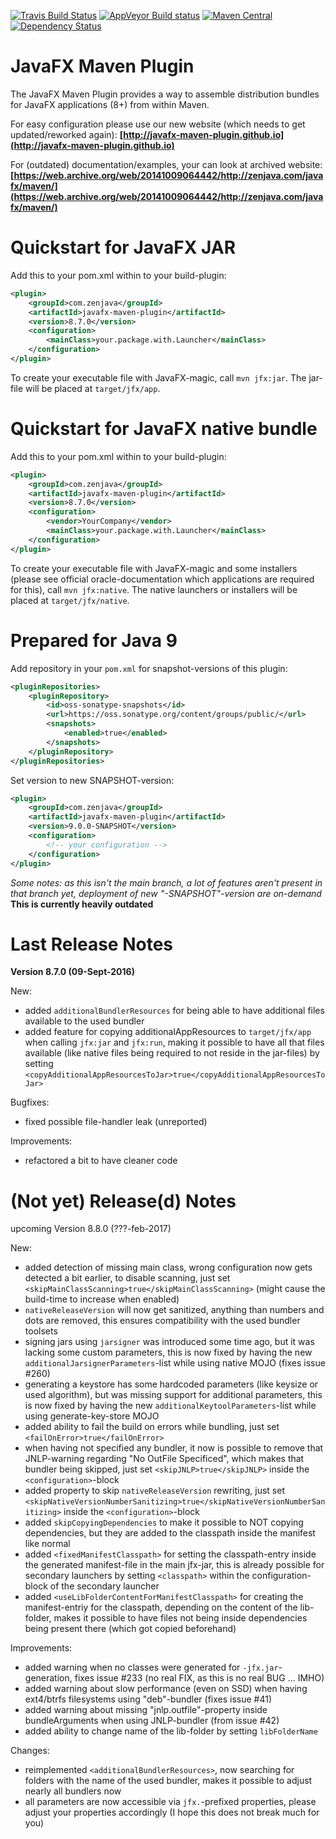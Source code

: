 [![Travis Build Status](https://travis-ci.org/javafx-maven-plugin/javafx-maven-plugin.svg?branch=master)](https://travis-ci.org/javafx-maven-plugin/javafx-maven-plugin)
[![AppVeyor Build status](https://ci.appveyor.com/api/projects/status/64700ul3m9y88agi/branch/master?svg=true)](https://ci.appveyor.com/project/FibreFoX/javafx-maven-plugin/branch/master)
[![Maven Central](https://img.shields.io/maven-central/v/com.zenjava/javafx-maven-plugin.svg)](https://maven-badges.herokuapp.com/maven-central/com.zenjava/javafx-maven-plugin)
[![Dependency Status](https://www.versioneye.com/java/com.zenjava:javafx-maven-plugin/8.7.0/badge.svg)](https://www.versioneye.com/java/com.zenjava:javafx-maven-plugin/8.7.0)



JavaFX Maven Plugin
===================

The JavaFX Maven Plugin provides a way to assemble distribution bundles for JavaFX applications (8+) from within Maven.
 
For easy configuration please use our new website (which needs to get updated/reworked again):
**[http://javafx-maven-plugin.github.io](http://javafx-maven-plugin.github.io)**

For (outdated) documentation/examples, your can look at archived website:
**[https://web.archive.org/web/20141009064442/http://zenjava.com/javafx/maven/](https://web.archive.org/web/20141009064442/http://zenjava.com/javafx/maven/)**



Quickstart for JavaFX JAR
=========================

Add this to your pom.xml within to your build-plugin:

```xml
<plugin>
    <groupId>com.zenjava</groupId>
    <artifactId>javafx-maven-plugin</artifactId>
    <version>8.7.0</version>
    <configuration>
        <mainClass>your.package.with.Launcher</mainClass>
    </configuration>
</plugin>
```

To create your executable file with JavaFX-magic, call `mvn jfx:jar`. The jar-file will be placed at `target/jfx/app`.



Quickstart for JavaFX native bundle
===================================

Add this to your pom.xml within to your build-plugin:

```xml
<plugin>
    <groupId>com.zenjava</groupId>
    <artifactId>javafx-maven-plugin</artifactId>
    <version>8.7.0</version>
    <configuration>
        <vendor>YourCompany</vendor>
        <mainClass>your.package.with.Launcher</mainClass>
    </configuration>
</plugin>
```

To create your executable file with JavaFX-magic and some installers (please see official oracle-documentation which applications are required for this), call `mvn jfx:native`. The native launchers or installers will be placed at `target/jfx/native`.



Prepared for Java 9
===================

Add repository in your `pom.xml` for snapshot-versions of this plugin:

```xml
<pluginRepositories>
    <pluginRepository>
        <id>oss-sonatype-snapshots</id>
        <url>https://oss.sonatype.org/content/groups/public/</url>
        <snapshots>
            <enabled>true</enabled>
        </snapshots>
    </pluginRepository>
</pluginRepositories>
```

Set version to new SNAPSHOT-version:

```xml
<plugin>
    <groupId>com.zenjava</groupId>
    <artifactId>javafx-maven-plugin</artifactId>
    <version>9.0.0-SNAPSHOT</version>
    <configuration>
        <!-- your configuration -->
    </configuration>
</plugin>
```

*Some notes: as this isn't the main branch, a lot of features aren't present in that branch yet, deployment of new "-SNAPSHOT"-version are on-demand*
**This is currently heavily outdated**



Last Release Notes
==================

**Version 8.7.0 (09-Sept-2016)**

New:
* added `additionalBundlerResources` for being able to have additional files available to the used bundler
* added feature for copying additionalAppResources to `target/jfx/app` when calling `jfx:jar` and `jfx:run`, making it possible to have all that files available (like native files being required to not reside in the jar-files) by setting `<copyAdditionalAppResourcesToJar>true</copyAdditionalAppResourcesToJar>`

Bugfixes:
* fixed possible file-handler leak (unreported)

Improvements:
* refactored a bit to have cleaner code



(Not yet) Release(d) Notes
==========================

upcoming Version 8.8.0 (???-feb-2017)

New:
* added detection of missing main class, wrong configuration now gets detected a bit earlier, to disable scanning, just set `<skipMainClassScanning>true</skipMainClassScanning>` (might cause the build-time to increase when enabled)
* `nativeReleaseVersion` will now get sanitized, anything than numbers and dots are removed, this ensures compatibility with the used bundler toolsets
* signing jars using `jarsigner` was introduced some time ago, but it was lacking some custom parameters, this is now fixed by having the new `additionalJarsignerParameters`-list while using native MOJO (fixes issue #260)
* generating a keystore has some hardcoded parameters (like keysize or used algorithm), but was missing support for additional parameters, this is now fixed by having the new `additionalKeytoolParameters`-list while using generate-key-store MOJO
* added ability to fail the build on errors while bundling, just set `<failOnError>true</failOnError>`
* when having not specified any bundler, it now is possible to remove that JNLP-warning regarding "No OutFile Specificed", which makes that bundler being skipped, just set `<skipJNLP>true</skipJNLP>` inside the `<configuration>`-block
* added property to skip `nativeReleaseVersion` rewriting, just set `<skipNativeVersionNumberSanitizing>true</skipNativeVersionNumberSanitizing>` inside the `<configuration>`-block
* added `skipCopyingDependencies` to make it possible to NOT copying dependencies, but they are added to the classpath inside the manifest like normal
* added `<fixedManifestClasspath>` for setting the classpath-entry inside the generated manifest-file in the main jfx-jar, this is already possible for secondary launchers by setting `<classpath>` within the configuration-block of the secondary launcher
* added `<useLibFolderContentForManifestClasspath>` for creating the manifest-entriy for the classpath, depending on the content of the lib-folder, makes it possible to have files not being inside dependencies being present there (which got copied beforehand)

Improvements:
* added warning when no classes were generated for `-jfx.jar`-generation, fixes issue #233 (no real FIX, as this is no real BUG ... IMHO)
* added warning about slow performance (even on SSD) when having ext4/btrfs filesystems using "deb"-bundler (fixes issue #41)
* added warning about missing "jnlp.outfile"-property inside bundleArguments when using JNLP-bundler (from issue #42)
* added ability to change name of the lib-folder by setting `libFolderName`

Changes:
* reimplemented `<additionalBundlerResources>`, now searching for folders with the name of the used bundler, makes it possible to adjust nearly all bundlers now
* all parameters are now accessible via `jfx.`-prefixed properties, please adjust your properties accordingly (I hope this does not break much for you)
